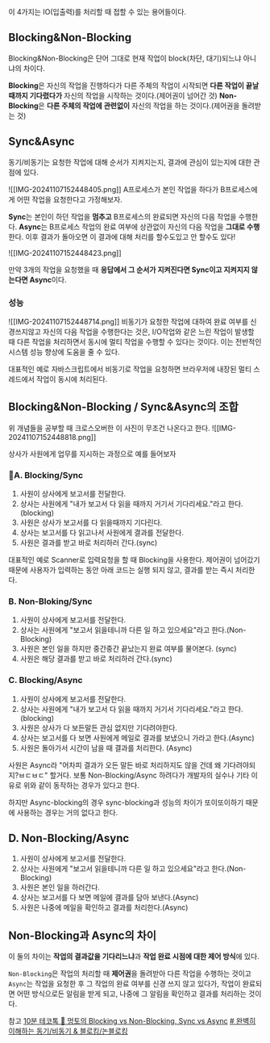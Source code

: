이 4가지는 IO(입출력)를 처리할 때 접할 수 있는 용어들이다.

## Blocking&Non-Blocking

Blocking&Non-Blocking은 단어 그대로 현재 작업이 block(차단, 대기)되느냐 아니냐의 차이다.

**Blocking**은 자신의 작업을 진행하다가 다른 주체의 작업이 시작되면 **다른 작업이 끝날 때까지 기다렸다가** 자신의 작업을 시작하는 것이다.(제어권이 넘어간 것)
**Non-Blocking**은 **다른 주체의 작업에 관련없이** 자신의 작업을 하는 것이다.(제어권을 돌려받는 것)

## Sync&Async

동기/비동기는 요청한 작업에 대해 순서가 지켜지는지, 결과에 관심이 있는지에 대한 관점에 있다.

![[IMG-20241107152448405.png]]
A프로세스가 본인 작업을 하다가 B프로세스에게 어떤 작업을 요청한다고 가정해보자.

**Sync**는 본인이 하던 작업을 **멈추고** B프로세스의 완료되면 자신의 다음 작업을 수행한다.
**Async**는 B프로세스 작업의 완료 여부에 상관없이 자신의 다음 작업을 **그대로 수행**한다.
이후 결과가 돌아오면 이 결과에 대해 처리를 할수도있고 안 할수도 있다!


![[IMG-20241107152448423.png]]

만약 3개의 작업을 요청했을 때 **응답에서 그 순서가 지켜진다면 Sync이고 지켜지지 않는다면 Async**이다.

### 성능 
![[IMG-20241107152448714.png]]
비동기가 요청한 작업에 대하여 완료 여부를 신경쓰지않고 자신의 다음 작업을 수행한다는 것은, I/O작업와 같은 느린 작업이 발생할 때 다른 작업을 처리하면서 동시에 멀티 작업을 수행할 수 있다는 것이다.
이는 전반적인 시스템 성능 향상에 도움을 줄 수 있다.

대표적인 예로 자바스크립트에서 비동기로 작업을 요청하면 브라우저에 내장된 멀티 스레드에서 작업이 동시에 처리된다.

## Blocking&Non-Blocking / Sync&Async의 조합

위 개념들을 공부할 때 크로스오버한 이 사진이 무조건 나온다고 한다.
![[IMG-20241107152448818.png]]

상사가 사원에게 업무를 지시하는 과정으로 예를 들어보자

### A. Blocking/Sync

1. 사원이 상사에게 보고서를 전달한다.
2. 상사는 사원에게 "내가 보고서 다 읽을 때까지 거기서 기다리세요."라고 한다.(blocking)
3. 사원은 상사가 보고서를 다 읽을때까지 기다린다.
4. 상사는 보고서를 다 읽고나서 사원에게 결과를 전달한다.
5. 사원은 결과를 받고 바로 처리하러 간다.(sync)

대표적인 예로 Scanner로 입력요청을 할 때 Blocking을 사용한다.
제어권이 넘어갔기 때문에 사용자가 입력하는 동안 아래 코드는 실행 되지 않고, 결과를 받는 즉시 처리한다.

### B. Non-Bloking/Sync

1. 사원이 상사에게 보고서를 전달한다.
2. 상사는 사원에게 "보고서 읽을테니까 다른 일 하고 있으세요"라고 한다.(Non-Blocking)
3. 사원은 본인 일을 하지만 중간중간 끝났는지 완료 여부를 물어본다. (sync)
4. 사원은 해당 결과를 받고 바로 처리하러 간다.(sync)

### C. Blocking/Async

1. 사원이 상사에게 보고서를 전달한다.
2. 상사는 사원에게 "내가 보고서 다 읽을 때까지 거기서 기다리세요."라고 한다.(blocking)
3. 사원은 상사가 다 보든말든 관심 없지만 기다려야한다. 
4. 상사는 보고서를 다 보면 사원에게 메일로 결과를 보냈으니 가라고 한다.(Async)
5. 사원은 돌아가서 시간이 남을 때 결과를 처리한다. (Async)

사원은 Async라 "어차피 결과가 오든 말든 바로 처리하지도 않을 건데 왜 기다려야되지?ㅂㄷㅂㄷ" 할거다.
보통 Non-Blocking/Async 하려다가 개발자의 실수나 기타 이유로 위와 같이 동작하는 경우가 있다고 한다.

하지만 Async-blocking의 경우 sync-blocking과 성능의 차이가 또이또이하기 때문에 사용하는 경우는 거의 없다고 한다.

## D. Non-Blocking/Async

1. 사원이 상사에게 보고서를 전달한다.
2. 상사는 사원에게 "보고서 읽을테니까 다른 일 하고 있으세요"라고 한다.(Non-Blocking)
3. 사원은 본인 일을 하러간다.
4. 상사는 보고서를 다 보면 메일에 결과를 담아 보낸다.(Async)
5. 사원은 나중에 메일을 확인하고 결과를 처리한다.(Async)


## Non-Blocking과 Async의 차이

이 둘의 차이는 **작업의 결과값을 기다리느냐**과 **작업 완료 시점에 대한 제어 방식**에 있다.

`Non-Blocking`은 작업의 처리할 때 **제어권**을 돌려받아 다른 작업을 수행하는 것이고  
`Async`는 작업을 요청한 후 그 작업의 완료 여부를 신경 쓰지 않고 있다가, 작업이 완료되면 어떤 방식으로든 알림을 받게 되고, 나중에 그 알림을 확인하고 결과를 처리하는 것이다.



참고
[10분 테코톡 🐰 멍토의 Blocking vs Non-Blocking, Sync vs Async](https://www.youtube.com/watch?v=oEIoqGd-Sns)
[# 완벽히 이해하는 동기/비동기 & 블로킹/논블로킹](https://inpa.tistory.com/entry/%F0%9F%91%A9%E2%80%8D%F0%9F%92%BB-%EB%8F%99%EA%B8%B0%EB%B9%84%EB%8F%99%EA%B8%B0-%EB%B8%94%EB%A1%9C%ED%82%B9%EB%85%BC%EB%B8%94%EB%A1%9C%ED%82%B9-%EA%B0%9C%EB%85%90-%EC%A0%95%EB%A6%AC#%EB%B9%84%EB%8F%99%EA%B8%B0%EC%99%80_%EB%85%BC%EB%B8%94%EB%A1%9C%ED%82%B9_%EA%B0%9C%EB%85%90_%EC%B0%A8%EC%9D%B4)